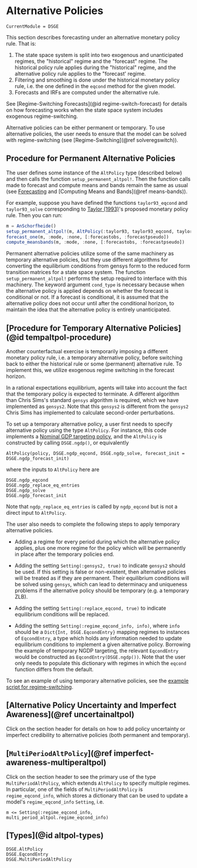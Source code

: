 # Alternative Policies

``` @meta
CurrentModule = DSGE
```

This section describes forecasting under an alternative monetary policy
rule. That is:

1. The state space system is split into two exogenous and unanticipated regimes,
the "historical" regime and the "forecast" regime. The historical policy rule applies
during the "historical" regime, and the alternative policy rule applies
to the "forecast' regime.
2. Filtering and smoothing is done under the historical monetary policy rule,
   i.e. the one defined in the `eqcond` method for the given model.
3. Forecasts and IRFs are computed under the alternative rule.

See [Regime-Switching Forecasts](@id regime-switch-forecast) for details on how
forecasting works when the state space system includes exogenous regime-switching.

Alternative policies can be either permanent or temporary. To use alternative policies,
the user needs to ensure that the model can be solved with regime-switching (see [Regime-Switching](@ref solveregswitch)).

## Procedure for Permanent Alternative Policies

The user defines some instance of the `AltPolicy` type (described below) and
then calls the function `setup_permanent_altpol!`. Then the function
calls made to forecast and compute means and bands remain the same as usual (see
[Forecasting](@ref) and [Computing Means and Bands](@ref means-bands)).

For example, suppose you have defined the functions `taylor93_eqcond` and
`taylor93_solve` corresponding to
[Taylor (1993)](http://www.sciencedirect.com/science/article/pii/016722319390009L)'s
proposed monetary policy rule. Then you can run:

```julia
m = AnSchorfheide()
setup_permanent_altpol!(m, AltPolicy(:taylor93, taylor93_eqcond, taylor93_solve); cond_type = :none)
forecast_one(m, :mode, :none, [:forecastobs, :forecastpseudo])
compute_meansbands(m, :mode, :none, [:forecastobs, :forecastpseudo])
```

Permanent alternative policies utilize some of the same
machinery as temporary alternative policies, but they use different algorithms
for converting the equilibrium conditions from gensys form to the
reduced form transition matrices for a state space system.
The function `setup_permanent_altpol!` performs the setup required
to interface with this machinery. The keyword argument `cond_type` is necessary
because when the alternative policy is applied depends on whether
the forecast is conditional or not. If a forecast is conditional,
it is assumed that the alternative policy does not occur until
after the conditional horizon, to maintain the idea that the alternative policy
is entirely unanticipated.

## [Procedure for Temporary Alternative Policies](@id tempaltpol-procedure)

Another counterfactual exercise is temporarily imposing a different monetary policy
rule, i.e. a temporary alternative policy, before switching
back to either the historical rule or some (permanent) alternative rule. To implement this, we utilize
exogenous regime switching in the forecast horizon.

In a rational expectations equilibrium, agents will take into account the fact that
the temporary policy is expected to terminate. A different algorithm than Chris Sims's
standard `gensys` algorithm is required, which we have implemented as `gensys2`. Note
that this `gensys2` is different from the `gensys2` Chris Sims has implemented to
calculate second-order perturbations.

To set up a temporary alternative policy, a user first needs to specify
alternative policy using the type `AltPolicy`. For instance, this code implements a
[Nominal GDP targeting policy](https://github.com/FRBNY-DSGE/DSGE.jl/blob/main/src/altpolicy/ngdp_target.jl),
and the `AltPolicy` is constructed by calling `DSGE.ngdp()`, or equivalently

```
AltPolicy(policy, DSGE.ngdp_eqcond, DSGE.ngdp_solve, forecast_init = DSGE.ngdp_forecast_init)
```

where the inputs to `AltPolicy` here are

```@docs
DSGE.ngdp_eqcond
DSGE.ngdp_replace_eq_entries
DSGE.ngdp_solve
DSGE.ngdp_forecast_init
```

Note that `ngdp_replace_eq_entries` is called by `ngdp_eqcond` but is not a direct input to `AltPolicy`.

The user also needs to complete the following steps to apply temporary alternative policies.

- Adding a regime for every period during which the alternative policy applies,
  plus one more regime for the policy which will be permanently in place after the temporary policies end.

- Adding the setting `Setting(:gensys2, true)` to indicate `gensys2` should be used. If this setting is false
  or non-existent, then alternative policies will be treated as if they are permanent. Their equilibrium
  conditions will be solved using `gensys`, which can lead to determinacy and uniqueness problems if
  the alternative policy should be temporary (e.g. a temporary ZLB).

- Adding the setting `Setting(:replace_eqcond, true)` to indicate equilibrium conditions will be replaced.

- Adding the setting `Setting(:regime_eqcond_info, info)`, where `info` should be a
  `Dict{Int, DSGE.EqcondEntry}` mapping regimes to instances of `EqcondEntry`, a type which holds
  any information needed to update equilibrium conditions to implement a given alternative policy.
  Borrowing the example of temporary NGDP targeting, the relevant `EqcondEntry` would be constructed as
  `EqcondEntry(DSGE.ngdp())`. Note that the user only needs to populate this dictionary with regimes in
  which the `eqcond` function differs from the default.

To see an example of using temporary alternative policies, see the
[example script for regime-switching](https://github.com/FRBNY-DSGE/DSGE.jl/blob/main/examples/regime_switching.jl).

## [Alternative Policy Uncertainty and Imperfect Awareness](@ref uncertainaltpol)
Click on the section header for details on how to add policy uncertainty or
imperfect credibility to alternative policies (both permanent and temporary).

## [`MultiPeriodAltPolicy`](@ref imperfect-awareness-multiperaltpol)
Click on the section header to see the primary use of the type `MultiPeriodAltPolicy`,
which extends `AltPolicy` to specify multiple regimes. In particular,
one of the fields of `MultiPeriodAltPolicy` is `regime_eqcond_info`,
which stores a dictionary that can be used to update a model's
`regime_eqcond_info` `Setting`, i.e.

```
m <= Setting(:regime_eqcond_info, multi_period_altpol.regime_eqcond_info)
```

## [Types](@id altpol-types)

```@docs
DSGE.AltPolicy
DSGE.EqcondEntry
DSGE.MultiPeriodAltPolicy
```
